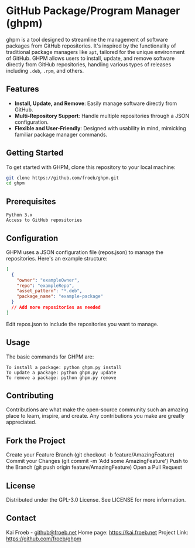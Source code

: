 # GitHub Package/Program Manager (ghpm)

ghpm is a tool designed to streamline the management of software packages from GitHub repositories. It's inspired by the functionality of traditional package managers like `apt`, tailored for the unique environment of GitHub. GHPM allows users to install, update, and remove software directly from GitHub repositories, handling various types of releases including `.deb`, `.rpm`, and others.

## Features

- **Install, Update, and Remove**: Easily manage software directly from GitHub.
- **Multi-Repository Support**: Handle multiple repositories through a JSON configuration.
- **Flexible and User-Friendly**: Designed with usability in mind, mimicking familiar package manager commands.

## Getting Started

To get started with GHPM, clone this repository to your local machine:

```bash
git clone https://github.com/froeb/ghpm.git
cd ghpm
```

## Prerequisites

    Python 3.x
    Access to GitHub repositories


## Configuration

GHPM uses a JSON configuration file (repos.json) to manage the repositories. Here's an example structure:

```json
[
  {
    "owner": "exampleOwner",
    "repo": "exampleRepo",
    "asset_pattern": "*.deb",
    "package_name": "example-package"
  }
  // Add more repositories as needed
]
```

Edit repos.json to include the repositories you want to manage.

## Usage

The basic commands for GHPM are:

    To install a package: python ghpm.py install
    To update a package: python ghpm.py update
    To remove a package: python ghpm.py remove


## Contributing

Contributions are what make the open-source community such an amazing place to learn, inspire, and create. Any contributions you make are greatly appreciated.

## Fork the Project
Create your Feature Branch (git checkout -b feature/AmazingFeature)
Commit your Changes (git commit -m 'Add some AmazingFeature')
Push to the Branch (git push origin feature/AmazingFeature)
Open a Pull Request


## License

Distributed under the GPL-3.0 License. See LICENSE for more information.

## Contact

Kai Froeb - github@froeb.net
Home page: https://kai.froeb.net
Project Link: https://github.com/froeb/ghpm
